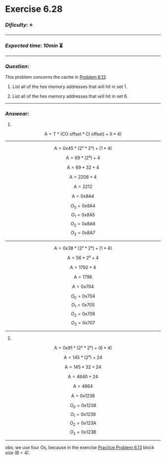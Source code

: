 Exercise 6.28
==============

### ***Dificulty***: :star:

---

### ***Expected time***: ***10min*** :hourglass_flowing_sand:

---

### ***Question***:
This problem concerns the cache in [Problem 6.13](../../Practice%20Problems/Practice%20Problem%206.13/README.md).  

1. List all of the hex memory addresses that will hit in set 1.  

2. List all of the hex memory addresses that will hit in set 6.  

---  

### ***Answear***:  
1. 

$$ \text{A} = \text{T} * (\text{CO offset} * \text{CI offset}) + (\text{I} * 4) $$

---

$$ \text{A} = \text{0x45} * (2² * 2³) + (1 * 4) $$

$$ \text{A} = 69 * (2⁵) + 4 $$

$$ \text{A} = 69 * 32 + 4 $$

$$ \text{A} = 2208 + 4 $$

$$ \text{A} = 2212 $$

$$ \text{A} = \text{0x8A4} $$

$$ O_0 = \text{0x8A4} $$
$$ O_1 = \text{0x8A5} $$
$$ O_2 = \text{0x8A6} $$
$$ O_3 = \text{0x8A7} $$

---

$$ \text{A} = \text{0x38} * (2² * 2³) + (1 * 4) $$

$$ \text{A} = 56 * 2⁵ + 4 $$

$$ \text{A} = 1792 + 4 $$

$$ \text{A} = 1796 $$

$$ \text{A} = \text{0x704} $$

$$ O_0 = \text{0x704} $$
$$ O_1 = \text{0x705} $$
$$ O_2 = \text{0x706} $$
$$ O_3 = \text{0x707} $$

---

2. 

$$ \text{A} = \text{0x91} * (2² * 2³) + (6 * 4) $$

$$ \text{A} = 145 * (2⁵) + 24 $$

$$ \text{A} = 145 * 32 + 24 $$

$$ \text{A} = 4640 + 24 $$

$$ \text{A} = 4664 $$

$$ \text{A} = \text{0x1238} $$

$$ O_0 = \text{0x1238} $$
$$ O_1 = \text{0x1239} $$
$$ O_2 = \text{0x123A} $$
$$ O_3 = \text{0x123B} $$

---

obs; we use four Os, because in the exercise [Practice Problem 6.13](../../Practice%20Problems/Practice%20Problem%206.13/README.md) block size (B = 4).